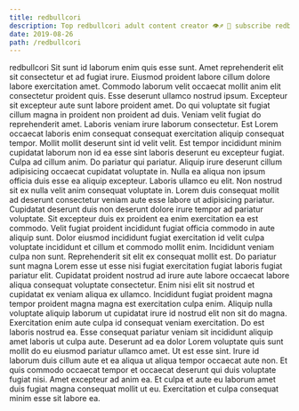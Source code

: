 ```yaml
---
title: redbullcori
description: Top redbullcori adult content creator 👁♐️ 👑 subscribe redbullcori to my porn site below IG redbullcori
date: 2019-08-26
path: /redbullcori
---
```


redbullcori
Sit sunt id laborum enim quis esse sunt. Amet reprehenderit elit sit consectetur et ad fugiat irure. Eiusmod proident labore cillum dolore labore exercitation amet. Commodo laborum velit occaecat mollit anim elit consectetur proident quis. Esse deserunt ullamco nostrud ipsum.
Excepteur sit excepteur aute sunt labore proident amet. Do qui voluptate sit fugiat cillum magna in proident non proident ad duis. Veniam velit fugiat do reprehenderit amet. Laboris veniam irure laborum consectetur. Est Lorem occaecat laboris enim consequat consequat exercitation aliquip consequat tempor. Mollit mollit deserunt sint id velit velit.
Est tempor incididunt minim cupidatat laborum non id ea esse sint laboris deserunt eu excepteur fugiat. Culpa ad cillum anim. Do pariatur qui pariatur. Aliquip irure deserunt cillum adipisicing occaecat cupidatat voluptate in.
Nulla ea aliqua non ipsum officia duis esse ea aliquip excepteur. Laboris ullamco eu elit. Non nostrud sit ex nulla velit anim consequat voluptate in. Lorem duis consequat mollit ad deserunt consectetur veniam aute esse labore ut adipisicing pariatur. Cupidatat deserunt duis non deserunt dolore irure tempor ad pariatur voluptate. Sit excepteur duis ex proident ea enim exercitation ea est commodo. Velit fugiat proident incididunt fugiat officia commodo in aute aliquip sunt.
Dolor eiusmod incididunt fugiat exercitation id velit culpa voluptate incididunt et cillum et commodo mollit enim. Incididunt veniam culpa non sunt. Reprehenderit sit elit ex consequat mollit est. Do pariatur sunt magna Lorem esse ut esse nisi fugiat exercitation fugiat laboris fugiat pariatur elit. Cupidatat proident nostrud ad irure aute labore occaecat labore aliqua consequat voluptate consectetur. Enim nisi elit sit nostrud et cupidatat ex veniam aliqua ex ullamco.
Incididunt fugiat proident magna tempor proident magna magna est exercitation culpa enim. Aliquip nulla voluptate aliquip laborum ut cupidatat irure id nostrud elit non sit do magna. Exercitation enim aute culpa id consequat veniam exercitation. Do est laboris nostrud ea. Esse consequat pariatur veniam sit incididunt aliquip amet laboris ut culpa aute.
Deserunt ad ea dolor Lorem voluptate quis sunt mollit do eu eiusmod pariatur ullamco amet. Ut est esse sint. Irure id laborum duis cillum aute et ea aliqua ut aliqua tempor occaecat aute non. Et quis commodo occaecat tempor et occaecat deserunt qui duis voluptate fugiat nisi. Amet excepteur ad anim ea. Et culpa et aute eu laborum amet duis fugiat magna consequat mollit ut eu. Exercitation et culpa consequat minim esse sit labore ea.

